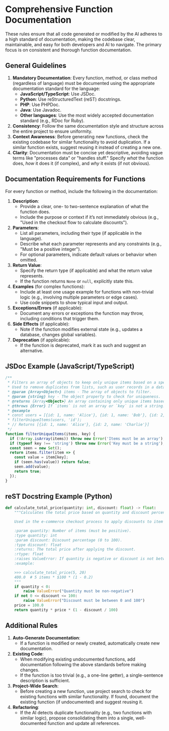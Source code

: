 # Comprehensive Function Documentation

These rules ensure that all code generated or modified by the AI adheres to a high standard of documentation, making the codebase clear, maintainable, and easy for both developers and AI to navigate. The primary focus is on consistent and thorough function documentation.

## General Guidelines
1. **Mandatory Documentation**: Every function, method, or class method (regardless of language) must be documented using the appropriate documentation standard for the language:
   - **JavaScript/TypeScript**: Use JSDoc.
   - **Python**: Use reStructuredText (reST) docstrings.
   - **PHP**: Use PHPDoc.
   - **Java**: Use Javadoc.
   - **Other languages**: Use the most widely accepted documentation standard (e.g., RDoc for Ruby).
2. **Consistency**: Follow the same documentation style and structure across the entire project to ensure uniformity.
3. **Context Awareness**: Before generating new functions, check the existing codebase for similar functionality to avoid duplication. If a similar function exists, suggest reusing it instead of creating a new one.
4. **Clarity**: Documentation must be concise yet descriptive, avoiding vague terms like "processes data" or "handles stuff." Specify *what* the function does, *how* it does it (if complex), and *why* it exists (if not obvious).

## Documentation Requirements for Functions
For every function or method, include the following in the documentation:

1. **Description**:
   - Provide a clear, one- to two-sentence explanation of what the function does.
   - Include the purpose or context if it’s not immediately obvious (e.g., "Used in the checkout flow to calculate discounts").
2. **Parameters**:
   - List all parameters, including their type (if applicable in the language).
   - Describe what each parameter represents and any constraints (e.g., "Must be a positive integer").
   - For optional parameters, indicate default values or behavior when omitted.
3. **Return Value**:
   - Specify the return type (if applicable) and what the return value represents.
   - If the function returns `None` or `null`, explicitly state this.
4. **Examples** (for complex functions):
   - Include at least one usage example for functions with non-trivial logic (e.g., involving multiple parameters or edge cases).
   - Use code snippets to show typical input and output.
5. **Exceptions/Errors** (if applicable):
   - Document any errors or exceptions the function may throw, including conditions that trigger them.
6. **Side Effects** (if applicable):
   - Note if the function modifies external state (e.g., updates a database, changes global variables).
7. **Deprecation** (if applicable):
   - If the function is deprecated, mark it as such and suggest an alternative.

## JSDoc Example (JavaScript/TypeScript)
```javascript
/**
 * Filters an array of objects to keep only unique items based on a specified key.
 * Used to remove duplicates from lists, such as user records in a database query.
 * @param {Array<Object>} items - The array of objects to filter.
 * @param {string} key - The object property to check for uniqueness.
 * @returns {Array<Object>} An array containing only unique items based on the key.
 * @throws {Error} If `items` is not an array or `key` is not a string.
 * @example
 * const users = [{id: 1, name: 'Alice'}, {id: 1, name: 'Bob'}, {id: 2, name: 'Charlie'}];
 * filterUniqueItems(users, 'id');
 * // Returns [{id: 1, name: 'Alice'}, {id: 2, name: 'Charlie'}]
 */
function filterUniqueItems(items, key) {
  if (!Array.isArray(items)) throw new Error('Items must be an array');
  if (typeof key !== 'string') throw new Error('Key must be a string');
  const seen = new Set();
  return items.filter(item => {
    const value = item[key];
    if (seen.has(value)) return false;
    seen.add(value);
    return true;
  });
}
```

## reST Docstring Example (Python)
```python
def calculate_total_price(quantity: int, discount: float) -> float:
    """Calculates the total price based on quantity and discount percentage.

    Used in the e-commerce checkout process to apply discounts to item prices.

    :param quantity: Number of items (must be positive).
    :type quantity: int
    :param discount: Discount percentage (0 to 100).
    :type discount: float
    :returns: The total price after applying the discount.
    :rtype: float
    :raises ValueError: If quantity is negative or discount is not between 0 and 100.
    :example:

    >>> calculate_total_price(5, 20)
    400.0  # 5 items * $100 * (1 - 0.2)
    """
    if quantity < 0:
        raise ValueError("Quantity must be non-negative")
    if not 0 <= discount <= 100:
        raise ValueError("Discount must be between 0 and 100")
    price = 100.0
    return quantity * price * (1 - discount / 100)
```

## Additional Rules
1. **Auto-Generate Documentation**:
   - If a function is modified or newly created, automatically create new documentation.
2. **Existing Code**:
   - When modifying existing undocumented functions, add documentation following the above standards before making changes.
   - If the function is too trivial (e.g., a one-line getter), a single-sentence description is sufficient.
3. **Project-Wide Search**:
   - Before creating a new function, use project search to check for existing functions with similar functionality. If found, document the existing function (if undocumented) and suggest reusing it.
4. **Refactoring**:
   - If the AI detects duplicate functionality (e.g., two functions with similar logic), propose consolidating them into a single, well-documented function and update all references.